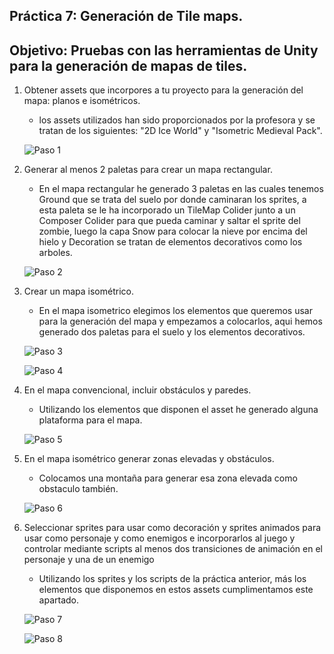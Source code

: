## Práctica 7: Generación de Tile maps.
## Objetivo: Pruebas con las herramientas de Unity para la generación de mapas de tiles.

1. Obtener assets que incorpores a tu proyecto para la generación del mapa: planos e isométricos.

     - los assets utilizados han sido proporcionados por la profesora y se tratan de los siguientes: "2D Ice World" y "Isometric Medieval Pack".
       
      ![Paso 1](gifs/Captura1.png)
      
2. Generar al menos 2 paletas para crear un mapa rectangular. 

     - En el mapa rectangular he generado 3 paletas en las cuales tenemos Ground que se trata del suelo por donde caminaran los sprites, a esta  paleta se le ha incorporado un TileMap Colider junto a un Composer Colider para que pueda caminar y saltar el sprite del zombie, luego la capa Snow para colocar la nieve por encima del hielo y Decoration se tratan de elementos decorativos como los arboles.
     
      ![Paso 2](gifs/Captura2.png)

3. Crear un mapa isométrico.

     - En el mapa isometrico elegimos los elementos que queremos usar para la generación del mapa y empezamos a colocarlos, aqui hemos generado dos paletas para el suelo y los elementos decorativos.
      
      ![Paso 3](gifs/Captura6.png)
      
      ![Paso 4](gifs/Captura5.png)
      
4. En el mapa convencional, incluir obstáculos y paredes.

     - Utilizando los elementos que disponen el asset he generado alguna plataforma para el mapa.
      
      ![Paso 5](gifs/Captura3.png)
      
5. En el mapa isométrico generar zonas elevadas y obstáculos.

     - Colocamos una montaña para generar esa zona elevada como obstaculo también.
     
      ![Paso 6](gifs/Captura7.png)
      
6. Seleccionar sprites para usar como decoración y sprites animados para usar como personaje y como enemigos e incorporarlos al juego  y controlar mediante scripts al menos dos transiciones de animación en el personaje y una de un enemigo

     - Utilizando los sprites y los scripts de la práctica anterior, más los elementos que disponemos en estos assets cumplimentamos este apartado.
      
      ![Paso 7](gifs/Captura4.png)
      
      ![Paso 8](gifs/gif1.gif)
      

